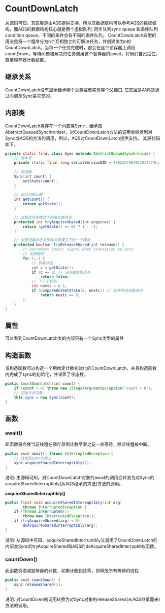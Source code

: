 # CountDownLatch

从源码可知，其底层是由AQS提供支持，所以其数据结构可以参考AQS的数据结构，而AQS的数据结构核心就是两个虚拟队列: 同步队列sync queue 和条件队列condition queue，不同的条件会有不同的条件队列。
CountDownLatch典型的用法是将一个程序分为n个互相独立的可解决任务，并创建值为n的CountDownLatch。当每一个任务完成时，都会在这个锁存器上调用countDown，等待问题被解决的任务调用这个锁存器的await，将他们自己拦住，直至锁存器计数结束。

## 继承关系
CountDownLatch没有显示继承哪个父类或者实现哪个父接口, 它底层是AQS是通过内部类Sync来实现的。

## 内部类
CountDownLatch类存在一个内部类Sync，继承自AbstractQueuedSynchronizer，对CountDownLatch方法的调用会转发到对Sync或AQS的方法的调用，所以，AQS对CountDownLatch提供支持。
其源代码如下。
```java
private static final class Sync extends AbstractQueuedSynchronizer {
    // 版本号
    private static final long serialVersionUID = 4982264981922014374L;
    
    // 构造器
    Sync(int count) {
        setState(count);
    }
    
    // 返回当前计数
    int getCount() {
        return getState();
    }

    // 试图在共享模式下获取对象状态
    protected int tryAcquireShared(int acquires) {
        return (getState() == 0) ? 1 : -1;
    }

    // 试图设置状态来反映共享模式下的一个释放
    protected boolean tryReleaseShared(int releases) {
        // Decrement count; signal when transition to zero
        // 无限循环
        for (;;) {
            // 获取状态
            int c = getState();
            if (c == 0) // 没有被线程占有
                return false;
            // 下一个状态
            int nextc = c-1;
            if (compareAndSetState(c, nextc)) // 比较并且设置成功
                return nextc == 0;
        }
    }
}
```
## 属性
可以看到CountDownLatch类的内部只有一个Sync类型的属性
## 构造函数
该构造函数可以构造一个用给定计数初始化的CountDownLatch，并且构造函数内完成了sync的初始化，并设置了状态数。
```java
public CountDownLatch(int count) {
    if (count < 0) throw new IllegalArgumentException("count < 0");
    // 初始化状态数
    this.sync = new Sync(count);
}
```

## 函数
### await()
此函数将会使当前线程在锁存器倒计数至零之前一直等待，除非线程被中断。
```java
public void await() throws InterruptedException {
    // 转发到sync对象上
    sync.acquireSharedInterruptibly(1);
}
```
说明: 由源码可知，对CountDownLatch对象的await的调用会转发为对Sync的acquireSharedInterruptibly(从AQS继承的方法)方法的调用。

**acquireSharedInterruptibly()**
```java
public final void acquireSharedInterruptibly(int arg)
        throws InterruptedException {
    if (Thread.interrupted())
        throw new InterruptedException();
    if (tryAcquireShared(arg) < 0)
        doAcquireSharedInterruptibly(arg);
}
```
说明: 从源码中可知，acquireSharedInterruptibly又调用了CountDownLatch的内部类Sync的tryAcquireShared和AQS的doAcquireSharedInterruptibly函数。
### countDown()
此函数将递减锁存器的计数，如果计数到达零，则释放所有等待的线程
```java
public void countDown() {
    sync.releaseShared(1);
}
```
说明: 对countDown的调用转换为对Sync对象的releaseShared(从AQS继承而来)方法的调用。